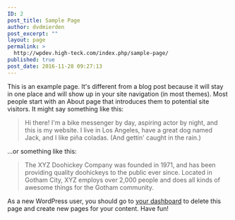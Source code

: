```yaml
---
ID: 2
post_title: Sample Page
author: dvdmierden
post_excerpt: ""
layout: page
permalink: >
  http://wpdev.high-teck.com/index.php/sample-page/
published: true
post_date: 2016-11-28 09:27:13
---
```

This is an example page. It's different from a blog post because it will stay in one place and will show up in your site navigation (in most themes). Most people start with an About page that introduces them to potential site visitors. It might say something like this:

<blockquote>Hi there! I'm a bike messenger by day, aspiring actor by night, and this is my website. I live in Los Angeles, have a great dog named Jack, and I like pi&#241;a coladas. (And gettin' caught in the rain.)</blockquote>

...or something like this:

<blockquote>The XYZ Doohickey Company was founded in 1971, and has been providing quality doohickeys to the public ever since. Located in Gotham City, XYZ employs over 2,000 people and does all kinds of awesome things for the Gotham community.</blockquote>

As a new WordPress user, you should go to <a href="http://wpdev.high-teck.com/wp-admin/">your dashboard</a> to delete this page and create new pages for your content. Have fun!